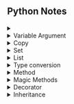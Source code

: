 ## Python Notes
<details>
    <summary></summary>

### Control Flow
    
#### 流程控制
+ ___pass___ &emsp; 執行這一行時不動作, 所以通常會搭配if...else, 一個條件動作、另一個pass；在位置1.時無實質功能, 2.表示當i被2整除時, 不做任何事 
+ ___continue___ &emsp; 當執行到這一行時, 開始下一個for迴圈；3.表示i小於10時, 直接跳到for迴圈開始下一個i, 不會到達print 
+ ___break___ &emsp; 當執行到這一行時, 終止if/整個for迴圈；當i大於10時, 會直接跳出for迴圈, 不會到達print

```python
print("start")
for i in range(50):
    pass # 1.
    if i % 2 == 0: pass # 2.
    else:
        if i < 10: continue # 3.
        if i > 10: break # 4.
    print(i, end=' > ') # 注意縮排的位置
print("end")
```
output：

    start > 0 > 2 > 4 > 6 > 8 > 10 > end
</details>
<details>
<summary>Variable Argument</summary>

#### 可變參數 
    
+ ___\*args___ &emsp; Arguments: 將參數收蒐集到tuple中 
+ ___\*\*kwargs___ &emsp; Keyword Arguments: 將參數收蒐集到dict中

>\*args then \*\*kwargs &emsp; 在 ___def___ 函式中, 需先放開放參數, 再接預設參數
</details>
<details>
<summary> Copy </summary>

由append、extend所帶出的議題, 探討深拷貝、淺拷貝
</details>
<details>
<summary>Set</summary>
    
#### 新增
```python
y= set(1) or x= {2} # 建立集合
y.add(2) # 新增元素 
x = y.copy() # 拷貝 
```
#### 更新
```python
y.update(x) # 合併兩個集合
```
#### 刪除
```python
y.remove(2) # 移除元素, 找不到則KeyError
y.discard(2) # 移出元素
y.pop() # 擲出一個隨機元素, 為空則KeyError
y.clear() # 清空集合
```
#### 關係
```python
x in y or x not in y: 元素包含判斷
x | y : 聯集
x & y : 交集
x ^ y : 對稱差集, 包含x, y不重複的元素
x.issubset(y): 子集判斷, x是否是y的子集
y.issuperset(x): 超集判斷
```
</details>
<details>
<summary>List</summary>
    
__init__

```python
x = ['a','b']
y = ['Tom','Bill']
```
#### 增

```python
x += ['c'] 
x.append('d')
x.extend(['e']) # x = ['a','b','c','d','e']
```
#### 刪

```python
del x[0] # 'a'
del x[-2] # 'd'
x.pop(0) # 'b'
x.pop() # 'e'
x.remove('c') # []
x.clear() # 清空 []
```
#### 查

```python
y.index('Tom') # 0
y.index('Bill',3,4), # ValueError: 'Bill' is not in list
y.count('Bill') # 1
```
#### 改

```python
```
</details> 
<details>
<summary>Type conversion</summary>
    
#### 格式轉換
***numpy.ndarray***
```python
listA = array.tolist()
array = numpy.array(listA)
```
***pandas.Series***
```python
listA = series.tolist()
series = pandas.series(listA)
```
np <-> pd
```python
series = pandas.Series(array)
array = series.to_numpy()
array = series.values
```

> 查找速度 dict > list
</details>    
<details>
<summary> Method </summary>
    
@classmethod, 類方法

@staticmethod, 靜態方法
</details>
<details>
<summary> Magic Methods </summary>
    
#### Initialization and Construction
*\_\_new__(cls, other)* &emsp; 當對象實例化時調用
*\_\_init__(self, other)* &emsp; 被*\_\_new__*方法調用
*\_\_call__(self, other)* &emsp; 呼叫實例化對象時調用

*\_\_dir__(self)*  &emsp; 列出對象的所有屬性、方法, 如:dir()

```python
class Cola:
    PRICE = 1.01
    def __init__(self):
        pass
    def promotion1(self):
        print('50% off second item !')
    def promotion2(self):
        print('Buy one get one free !')

can = Cola()
print(can.__dir__())
```
output:
```python
['__module__', 'PRICE', '__init__', 'promotion1', 'promotion2', ... ] # 其他魔術方法
```
*\_\_getitem__(self, key)* &emsp; 實例化為*dict*對象

```python
class CountingStars:
    def __init__(self, count:str):
        self.pages = {}
        for s,t in enumerate(count):
            self.pages[t] = self.pages.get(t, []) + [s+1]
    def __getitem__(self, key):
        return self.pages[key]


where_is = CountingStars('Hello, world !!')
print(where_is['o'])
```
*\_\_iter__* &emsp; 迭代
</details>
<details>
<summary> Decorator </summary>

前半段表現不一樣但後半段一樣, 用修飾(不同, 同)
```python
    還沒什麼心得
```
</details>
<details>
<summary> Inheritance </summary>

前半段表現一樣但後半段不一樣, 用繼承(同, 不同)
```python
    還沒什麼心得
```
</details>



